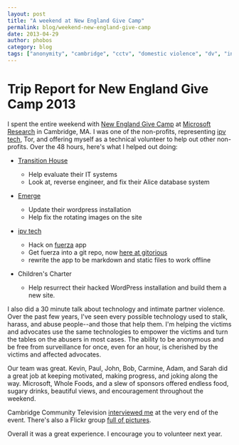 ```yaml
---
layout: post
title: "A weekend at New England Give Camp"
permalink: blog/weekend-new-england-give-camp
date: 2013-04-29
author: phobos
category: blog
tags: ["anonymity", "cambridge", "cctv", "domestic violence", "dv", "intimate partner violence", "ipv", "microsoft", "new england give camp", "tor"]
---
```


# Trip Report for New England Give Camp 2013

I spent the entire weekend with [New England Give Camp](http://newenglandgivecamp.org/) at [Microsoft Research](http://microsoftcambridge.com) in Cambridge, MA. I was one of the non-profits, representing [ipv tech](https://wiki.tpo.is), Tor, and offering myself as a technical volunteer to help out other non-profits. Over the 48 hours, here's what I helped out doing:

- [Transition House](http://www.transitionhouse.org/)
  - Help evaluate their IT systems
  - Look at, reverse engineer, and fix their Alice database system

- [Emerge](http://www.emergedv.com/)
  - Update their wordpress installation
  - Help fix the rotating images on the site

- [ipv tech](https://wiki.tpo.is)
  - Hack on [fuerza](http://fuerza.is) app
  - Get fuerza into a git repo, now [here at gitorious](https://gitorious.org/fuerza)
  - rewrite the app to be markdown and static files to work offline

- Children's Charter
  - Help resurrect their hacked WordPress installation and build them a new site.

I also did a 30 minute talk about technology and intimate partner violence. Over the past few years, I've seen every possible technology used to stalk, harass, and abuse people--and those that help them. I'm helping the victims and advocates use the same technologies to empower the victims and turn the tables on the abusers in most cases. The ability to be anonymous and be free from surveillance for once, even for an hour, is cherished by the victims and affected advocates.

Our team was great. Kevin, Paul, John, Bob, Carmine, Adam, and Sarah did a great job at keeping motivated, making progress, and joking along the way. Microsoft, Whole Foods, and a slew of sponsors offered endless food, sugary drinks, beautiful views, and encouragement throughout the weekend.

Cambridge Community Television [interviewed me](http://cctvcambridge.org/NEGiveCamp2013) at the very end of the event. There's also a Flickr group [full of pictures](https://secure.flickr.com/groups/negc2013/).

Overall it was a great experience. I encourage you to volunteer next year.


